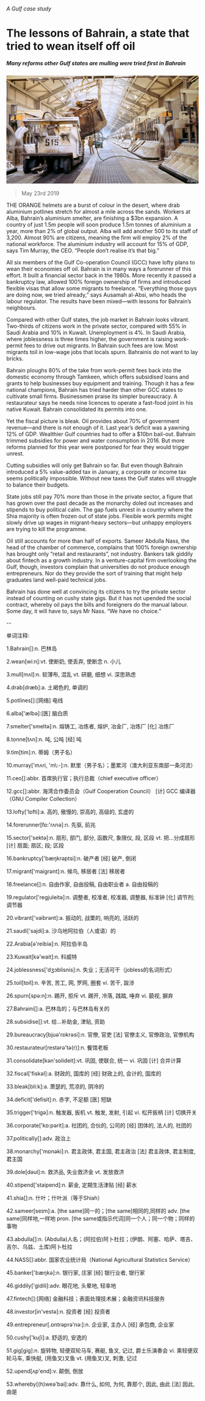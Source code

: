 ###### A Gulf case study

# The lessons of Bahrain, a state that tried to wean itself off oil 

##### Many reforms other Gulf states are mulling were tried first in Bahrain 

![image](images/20190525_map503.jpg) 

> May 23rd 2019 

THE ORANGE helmets are a burst of colour in the desert, where drab aluminium potlines stretch for almost a mile across the sands. Workers at Alba, Bahrain’s aluminium smelter, are finishing a $3bn expansion. A country of just 1.5m people will soon produce 1.5m tonnes of aluminium a year, more than 2% of global output. Alba will add another 500 to its staff of 3,200. Almost 90% are citizens, meaning the firm will employ 2% of the national workforce. The aluminium industry will account for 15% of GDP, says Tim Murray, the CEO. “People don’t realise it’s that big.” 

All six members of the Gulf Co-operation Council (GCC) have lofty plans to wean their economies off oil. Bahrain is in many ways a forerunner of this effort. It built a financial sector back in the 1980s. More recently it passed a bankruptcy law, allowed 100% foreign ownership of firms and introduced flexible visas that allow some migrants to freelance. “Everything those guys are doing now, we tried already,” says Ausamah al-Absi, who heads the labour regulator. The results have been mixed—with lessons for Bahrain’s neighbours. 

Compared with other Gulf states, the job market in Bahrain looks vibrant. Two-thirds of citizens work in the private sector, compared with 55% in Saudi Arabia and 10% in Kuwait. Unemployment is 4%. In Saudi Arabia, where joblessness is three times higher, the government is raising work-permit fees to drive out migrants. In Bahrain such fees are low. Most migrants toil in low-wage jobs that locals spurn. Bahrainis do not want to lay bricks. 

Bahrain ploughs 80% of the take from work-permit fees back into the domestic economy through Tamkeen, which offers subsidised loans and grants to help businesses buy equipment and training. Though it has a few national champions, Bahrain has tried harder than other GCC states to cultivate small firms. Businessmen praise its simpler bureaucracy. A restaurateur says he needs nine licences to operate a fast-food joint in his native Kuwait. Bahrain consolidated its permits into one. 

Yet the fiscal picture is bleak. Oil provides about 70% of government revenue—and there is not enough of it. Last year’s deficit was a yawning 12% of GDP. Wealthier Gulf countries had to offer a $10bn bail-out. Bahrain trimmed subsidies for power and water consumption in 2016. But more reforms planned for this year were postponed for fear they would trigger unrest. 

Cutting subsidies will only get Bahrain so far. But even though Bahrain introduced a 5% value-added tax in January, a corporate or income tax seems politically impossible. Without new taxes the Gulf states will struggle to balance their budgets. 

State jobs still pay 70% more than those in the private sector, a figure that has grown over the past decade as the monarchy doled out increases and stipends to buy political calm. The gap fuels unrest in a country where the Shia majority is often frozen out of state jobs. Flexible work permits might slowly drive up wages in migrant-heavy sectors—but unhappy employers are trying to kill the programme. 

Oil still accounts for more than half of exports. Sameer Abdulla Nass, the head of the chamber of commerce, complains that 100% foreign ownership has brought only “retail and restaurants”, not industry. Bankers talk giddily about fintech as a growth industry. In a venture-capital firm overlooking the Gulf, though, investors complain that universities do not produce enough entrepreneurs. Nor do they provide the sort of training that might help graduates land well-paid technical jobs. 

Bahrain has done well at convincing its citizens to try the private sector instead of counting on cushy state gigs. But it has not upended the social contract, whereby oil pays the bills and foreigners do the manual labour. Some day, it will have to, says Mr Nass. “We have no choice.” 

-- 

 单词注释:

1.Bahrain[]:n. 巴林岛 

2.wean[wi:n]:vt. 使断奶, 使丢弃, 使断念 n. 小儿 

3.mull[mʌl]:n. 软薄布, 混乱 vt. 研磨, 细想 vi. 深思熟虑 

4.drab[dræb]:a. 土褐色的, 单调的 

5.potlines[]:[网络] 电线 

6.alba['ælbә]:[医] 脑白质 

7.smelter['smeltә]:n. 熔铸工, 冶炼者, 熔炉, 冶金厂, 冶炼厂 [化] 冶炼厂 

8.tonne[tʌn]:n. 吨, 公吨 [经] 吨 

9.tim[tim]:n. 蒂姆（男子名） 

10.murray['mʌri, 'm\\:-]:n. 默里（男子名）；墨累河（澳大利亚东南部一条河流） 

11.ceo[]:abbr. 首席执行官；执行总裁（chief executive officer） 

12.gcc[]:abbr. 海湾合作委员会（Gulf Cooperation Council） [计] GCC 编译器 （GNU Compiler Collection） 

13.lofty['lɒfti]:a. 高的, 傲慢的, 崇高的, 高级的, 玄虚的 

14.forerunner[fɒ:'rʌnә]:n. 先驱, 前兆 

15.sector['sektә]:n. 扇形, 部门, 部分, 函数尺, 象限仪, 段, 区段 vt. 把...分成扇形 [计] 扇面; 扇区; 段; 区段 

16.bankruptcy['bæŋkrәptsi]:n. 破产者 [经] 破产, 倒闭 

17.migrant['maigrәnt]:n. 候鸟, 移居者 [法] 移居者 

18.freelance[]:n. 自由作家, 自由投稿, 自由职业者 a. 自由投稿的 

19.regulator['regjuleitә]:n. 调整者, 校准者, 校准器, 调整器, 标准钟 [化] 调节剂; 调节器 

20.vibrant['vaibrәnt]:a. 振动的, 战栗的, 响亮的, 活跃的 

21.saudi['sajdi]:a. 沙乌地阿拉伯（人或语）的 

22.Arabia[ә'reibiә]:n. 阿拉伯半岛 

23.Kuwait[kә'wait]:n. 科威特 

24.joblessness['dʒɔblisnis]:n. 失业；无活可干（jobless的名词形式） 

25.toil[tɒil]:n. 辛苦, 苦工, 网, 罗网, 圈套 vi. 苦干, 跋涉 

26.spurn[spә:n]:n. 踢开, 拒斥 vt. 踢开, 冷落, 践踏, 唾弃 vi. 藐视, 摒弃 

27.Bahraini[]:a. 巴林岛的；与巴林岛有关的 

28.subsidise[]:vt. 给...补助金, 津贴, 资助 

29.bureaucracy[bjuә'rɒkrәsi]:n. 官僚, 官吏 [法] 官僚主义, 官僚政治, 官僚机构 

30.restaurateur[restәrә'tә(r)]:n. 餐馆老板 

31.consolidate[kәn'sɒlideit]:vt. 巩固, 使联合, 统一 vi. 巩固 [计] 合并计算 

32.fiscal['fiskәl]:a. 财政的, 国库的 [经] 财政上的, 会计的, 国库的 

33.bleak[bli:k]:a. 萧瑟的, 荒凉的, 阴冷的 

34.deficit['defisit]:n. 赤字, 不足额 [医] 短缺 

35.trigger['trigә]:n. 触发器, 扳机 vt. 触发, 发射, 引起 vi. 松开扳柄 [计] 切换开关 

36.corporate['kɒ:pәrit]:a. 社团的, 合伙的, 公司的 [经] 团体的, 法人的, 社团的 

37.politically[]:adv. 政治上 

38.monarchy['mɒnәki]:n. 君主政体, 君主国, 君主政治 [法] 君主政体, 君主制度, 君主国 

39.dole[dәul]:n. 救济品, 失业救济金 vt. 发放救济 

40.stipend['staipend]:n. 薪金, 定期生活津贴 [经] 薪水 

41.shia[]:n. 什叶；什叶派（等于Shiah） 

42.sameer[seɪm]:a. [the same]同一的；[the same]相同的,同样的 adv. [the same]同样地,一样地 pron. [the  same或指示代词]同一个人；同一个物；同样的事物 

43.abdulla[]:n. (Abdulla)人名；(阿拉伯)阿卜杜拉；(伊朗、阿塞、哈萨、塔吉、吉尔、乌兹、土库)阿卜杜拉 

44.NASS[]:abbr. 国家农业统计局（National Agricultural Statistics Service） 

45.banker['bæŋkә]:n. 银行家, 庄家 [经] 银行业者, 银行家 

46.giddily['gidili]:adv. 眼花地, 头晕地, 轻率地 

47.fintech[]:[网络] 金融科技；表面处理技术展；金融资讯科技服务 

48.investor[in'vestә]:n. 投资者 [经] 投资者 

49.entrepreneur[.ɒntrәprә'nә:]:n. 企业家, 主办人 [经] 承包商, 企业家 

50.cushy['kuʃi]:a. 舒适的, 安逸的 

51.gig[gig]:n. 旋转物, 轻便双轮马车, 赛艇, 鱼叉, 记过, 爵士乐演奏会 vi. 乘轻便双轮马车, 乘快艇, (用鱼叉)叉鱼 vt. (用鱼叉)叉, 刺激, 记过 

52.upend[ʌp'end]:v. 颠倒, 倒放 

53.whereby[(h)weә'bai]:adv. 靠什么, 如何, 为何, 靠那个, 因此, 由此 [法] 因此, 由是 

